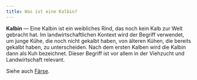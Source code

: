 ```yaml
---
title: Was ist eine Kalbin?
---
```


**Kalbin** &mdash; Eine Kalbin ist ein weibliches Rind, das noch kein Kalb zur Welt gebracht hat. Im landwirtschaftlichen Kontext wird der Begriff verwendet, um junge Kühe, die noch nicht gekalbt haben, von älteren Kühen, die bereits gekalbt haben, zu unterscheiden. Nach dem ersten Kalben wird die Kalbin dann als Kuh bezeichnet. Dieser Begriff ist vor allem in der Viehzucht und Landwirtschaft relevant.

Siehe auch [Färse](#faerse).
